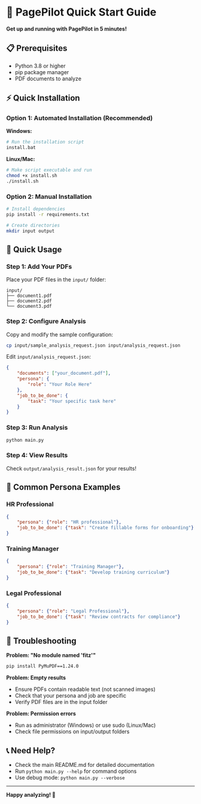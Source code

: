 # 🚀 PagePilot Quick Start Guide

**Get up and running with PagePilot in 5 minutes!**

## 📋 Prerequisites

- Python 3.8 or higher
- pip package manager
- PDF documents to analyze

## ⚡ Quick Installation

### Option 1: Automated Installation (Recommended)

**Windows:**
```bash
# Run the installation script
install.bat
```

**Linux/Mac:**
```bash
# Make script executable and run
chmod +x install.sh
./install.sh
```

### Option 2: Manual Installation

```bash
# Install dependencies
pip install -r requirements.txt

# Create directories
mkdir input output
```

## 🎯 Quick Usage

### Step 1: Add Your PDFs
Place your PDF files in the `input/` folder:
```
input/
├── document1.pdf
├── document2.pdf
└── document3.pdf
```

### Step 2: Configure Analysis
Copy and modify the sample configuration:
```bash
cp input/sample_analysis_request.json input/analysis_request.json
```

Edit `input/analysis_request.json`:
```json
{
    "documents": ["your_document.pdf"],
    "persona": {
        "role": "Your Role Here"
    },
    "job_to_be_done": {
        "task": "Your specific task here"
    }
}
```

### Step 3: Run Analysis
```bash
python main.py
```

### Step 4: View Results
Check `output/analysis_result.json` for your results!

## 🔧 Common Persona Examples

### HR Professional
```json
{
    "persona": {"role": "HR professional"},
    "job_to_be_done": {"task": "Create fillable forms for onboarding"}
}
```

### Training Manager
```json
{
    "persona": {"role": "Training Manager"},
    "job_to_be_done": {"task": "Develop training curriculum"}
}
```

### Legal Professional
```json
{
    "persona": {"role": "Legal Professional"},
    "job_to_be_done": {"task": "Review contracts for compliance"}
}
```

## 🐛 Troubleshooting

**Problem: "No module named 'fitz'"**
```bash
pip install PyMuPDF==1.24.0
```

**Problem: Empty results**
- Ensure PDFs contain readable text (not scanned images)
- Check that your persona and job are specific
- Verify PDF files are in the input folder

**Problem: Permission errors**
- Run as administrator (Windows) or use sudo (Linux/Mac)
- Check file permissions on input/output folders

## 📞 Need Help?

- Check the main README.md for detailed documentation
- Run `python main.py --help` for command options
- Use debug mode: `python main.py --verbose`

---

**Happy analyzing! 🎉**
